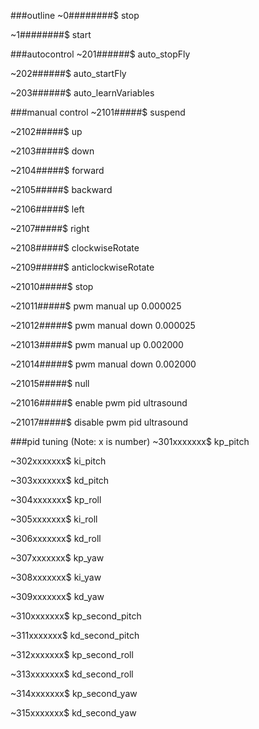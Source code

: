 ###outline
~0########$ stop

~1########$ start

###autocontrol
~201######$ auto_stopFly

~202######$ auto_startFly

~203######$ auto_learnVariables

###manual control
~2101#####$ suspend

~2102#####$ up

~2103#####$ down

~2104#####$ forward

~2105#####$ backward

~2106#####$ left

~2107#####$ right

~2108#####$ clockwiseRotate

~2109#####$ anticlockwiseRotate

~21010#####$ stop

~21011#####$ pwm manual up 0.000025

~21012#####$ pwm manual down 0.000025

~21013#####$ pwm manual up 0.002000

~21014#####$ pwm manual down 0.002000

~21015#####$ null

~21016#####$ enable pwm pid ultrasound

~21017#####$ disable pwm pid ultrasound

###pid tuning (Note: x is number)
~301xxxxxxx$ kp_pitch

~302xxxxxxx$ ki_pitch

~303xxxxxxx$ kd_pitch

~304xxxxxxx$ kp_roll

~305xxxxxxx$ ki_roll

~306xxxxxxx$ kd_roll

~307xxxxxxx$ kp_yaw

~308xxxxxxx$ ki_yaw

~309xxxxxxx$ kd_yaw

~310xxxxxxx$ kp_second_pitch

~311xxxxxxx$ kd_second_pitch

~312xxxxxxx$ kp_second_roll

~313xxxxxxx$ kd_second_roll

~314xxxxxxx$ kp_second_yaw

~315xxxxxxx$ kd_second_yaw
